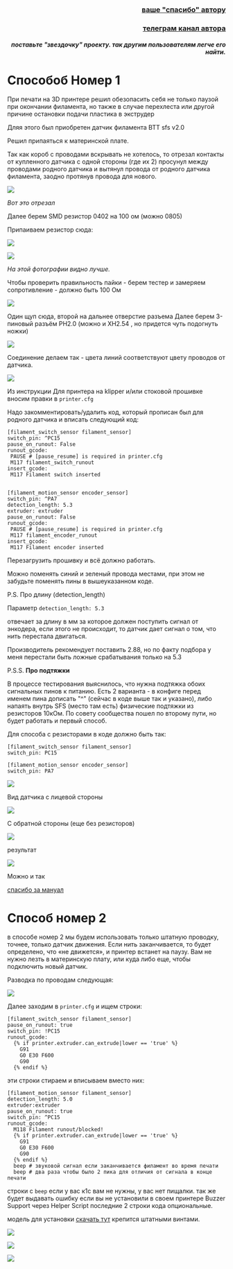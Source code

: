 <h3 align="right"><a href="https://www.tinkoff.ru/rm/yakovleva.irina203/51ZSr71845" target="_blank">ваше "спасибо" автору</a></h3>
<h3 align="right"><a href="https://t.me/tombraider2006" target="_blank">телеграм канал автора</a></h3>
<h5 align="right">поставьте "звездочку" проекту. так другим пользователям легче его найти.</h5>


<h1>Способоб Номер 1</h1>
При печати на 3D принтере решил обезопасить себя не только паузой при окончании филамента, но также в случае перехлеста или другой причине остановки подачи пластика в экструдер  

Дляя этого был приобретен  датчик филамента ВТТ sfs v2.0




Решил припаяться к материнской плате. 

Так как короб с проводами вскрывать не хотелось, то отрезал контакты от купленного датчика с одной стороны (где их 2) просунул между проводами родного датчика и вытянул провода от родного датчика филамента, заодно протянув провода для нового. 

![](1.jpg)

*Вот это отрезал*

Далее берем SMD резистор 0402 на 100 ом (можно 0805)

Припаиваем резистор  сюда:

![](2.jpg)

![](3.jpg)

*На этой фотографии видно лучше.*

Чтобы проверить правильность пайки - берем тестер и замеряем сопротивление - должно быть 100 Ом

![](4.jpg)

Один щуп сюда, второй на дальнее отверстие разъема
Далее берем 3-пиновый разъём PH2.0 (можно и XH2.54 , но придется чуть подогнуть ножки)

![](5.jpg)

Соединение делаем так - цвета линий соответствуют цвету проводов от датчика.

![](6.jpg)

Из инструкции
Для принтера на klipper и/или стоковой прошивке  вносим правки в `printer.cfg`

Надо закомментировать/удалить код, который прописан был для родного датчика и вписать следующий код:

```
[filament_switch_sensor filament_sensor]
switch_pin: ^PC15
pause_on_runout: False
runout_gcode:
 PAUSE # [pause_resume] is required in printer.cfg
 M117 filament_switch_runout
insert_gcode:
 M117 Filament switch inserted


[filament_motion_sensor encoder_sensor]
switch_pin: ^PA7
detection_length: 5.3
extruder: extruder
pause_on_runout: False
runout_gcode:
 PAUSE # [pause_resume] is required in printer.cfg
 M117 filament_encoder_runout
insert_gcode:
 M117 Filament encoder inserted

 ```
Перезагрузить прошивку и всё должно работать.

Можно поменять синий и зеленый провода местами, при этом не забудьте поменять пины в вышеуказанном коде. 

P.S. Про длину (detection_length) 

Параметр `detection_length: 5.3` 

отвечает за длину в мм за которое должен поступить сигнал от энкодера, если этого не происходит, то датчик дает сигнал о том, что нить перестала двигаться.

Производитель рекомендует поставить 2.88, но по факту подбора у меня перестали быть ложные срабатывания только на 5.3



P.S.S. **Про подтяжки**

В процессе тестирования выяснилось, что нужна подтяжка обоих сигнальных пинов к питанию. Есть 2 варианта - в конфиге перед именем пина дописать "^" (сейчас в коде выше так и указано), либо напаять внутрь SFS (место там есть) физические подтяжки из резисторов 10кОм. По совету сообщества пошел по второму пути, но будет работать и первый способ.

Для способа с резисторами в коде должно быть так:
```
[filament_switch_sensor filament_sensor]
switch_pin: PC15
```

```
[filament_motion_sensor encoder_sensor]
switch_pin: PA7
```

![](7.jpg)

Вид датчика с лицевой стороны

![](8.jpg)

С обратной стороны (еще без резисторов)

![](9.jpg)

результат

![](10.jpg)

Можно и так

[спасибо за мануал](https://telegra.ph/Datchik-filamenta-sfs-20-dlya-k1c-09-30)


<h1>Способ номер 2</h1>

в способе номер 2 мы будем использовать только штатную проводку, точнее, только датчик движения. Если нить заканчивается, то будет определено, что «не движется», и принтер встанет на паузу.
Вам не нужно лезть в материнскую плату, или куда либо еще, чтобы подключить новый датчик.

Разводка по проводам следующая:

![](n2.png)

Далее заходим в `printer.cfg` и ищем строки:

```
[filament_switch_sensor filament_sensor]
pause_on_runout: true
switch_pin: !PC15
runout_gcode:
  {% if printer.extruder.can_extrude|lower == 'true' %}
    G91
    G0 E30 F600
    G90
  {% endif %}
```
эти строки стираем и вписываем вместо них:

```
[filament_motion_sensor filament_sensor]
detection_length: 5.0
extruder:extruder
pause_on_runout: true
switch_pin: ^PC15
runout_gcode:
  M118 Filament runout/blocked!
  {% if printer.extruder.can_extrude|lower == 'true' %}
    G91
    G0 E30 F600
    G90
  {% endif %}
  beep # звуковой сигнал если заканчивается филамент во время печати 
  beep # два раза чтобы было 2 пика для отличия от сигнала в конце печати
```

строки с `beep` если у вас к1с вам не нужны, у вас нет пищалки. так же будет выдавать ошибку если вы не установили в своем принтере Buzzer Support через Helper Script  последние 2 строки кода опциональные.   

модель для установки [скачать тут](BTT_SFS.zip) крепится штатными винтами.

![](2_1.jpg)

![](2_2.jpg)

![](2_3.jpg)